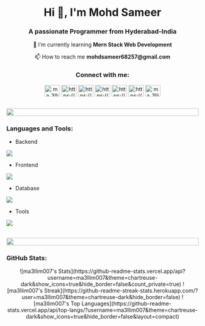 <h1 align="center">Hi 👋, I'm Mohd Sameer</h1>
<h3 align="center">A passionate Programmer from Hyderabad-India</h3>
<p align="center">🌱 I’m currently learning <strong>Mern Stack Web Development</strong></p>
<p align="center">📫 How to reach me <strong>mohdsameer68257@gmail.com</strong></p>

<h3 align="center">Connect with me:</h3>
<p align="center">
<a href="https://twitter.com/ma_3llim_007" target="blank"><img align="center" src="https://raw.githubusercontent.com/rahuldkjain/github-profile-readme-generator/master/src/images/icons/Social/twitter.svg" alt="ma_3llim_007" height="30" width="40" /></a>
<a href="https://linkedin.com/in/mohd-sameer-web/" target="blank"><img align="center" src="https://raw.githubusercontent.com/rahuldkjain/github-profile-readme-generator/master/src/images/icons/Social/linked-in-alt.svg" alt="https://www.linkedin.com/in/mohd-sameer-web/" height="30" width="40" /></a>
<a href="https://stackoverflow.com/users/17946678/ma-3llim-007" target="blank"><img align="center" src="https://raw.githubusercontent.com/rahuldkjain/github-profile-readme-generator/master/src/images/icons/Social/stack-overflow.svg" alt="https://stackoverflow.com/users/17946678/ma-3llim-007" height="30" width="40" /></a>
<a href="https://codesandbox.com/https://codesandbox.io/u/mohdsameer68257" target="blank"><img align="center" src="https://raw.githubusercontent.com/rahuldkjain/github-profile-readme-generator/master/src/images/icons/Social/codesandbox.svg" alt="https://codesandbox.io/u/mohdsameer68257" height="30" width="40" /></a>
<a href="https://fb.com/profile.php?id=100090607602056" target="blank"><img align="center" src="https://raw.githubusercontent.com/rahuldkjain/github-profile-readme-generator/master/src/images/icons/Social/facebook.svg" alt="https://www.facebook.com/profile.php?id=100090607602056" height="30" width="40" /></a>
<a href="https://instagram.com/ma_3llim_007/" target="blank"><img align="center" src="https://raw.githubusercontent.com/rahuldkjain/github-profile-readme-generator/master/src/images/icons/Social/instagram.svg" alt="https://www.instagram.com/ma_3llim_007/" height="30" width="40" /></a>
  <a href="https://dev.to/ma_3llim_007" target="blank"><img align="center" src="https://raw.githubusercontent.com/rahuldkjain/github-profile-readme-generator/master/src/images/icons/Social/devto.svg" alt="ma_3llim_007" height="30" width="40" /></a>
</p>
<br>

<img src="https://i.imgur.com/dBaSKWF.gif" height="20" width="100%">

<h3 align="left">Languages and Tools:</h3>

- Backend
<p align="left">
  <a href="https://skillicons.dev">
    <img src="https://skillicons.dev/icons?i=js,express,nodejs,php" />
  </a>
</p>

- Frontend
<p align="left">
  <a href="https://skillicons.dev">
    <img src="https://skillicons.dev/icons?i=html,css,bootstrap,tailwind,js,react,redux" />
  </a>
</p>

- Database
<p align="left">
  <a href="https://skillicons.dev">
    <img src="https://skillicons.dev/icons?i=mongodb,mysql" />
  </a>
</p>

- Tools
<p align="left">
  <a href="https://skillicons.dev">
    <img src="https://skillicons.dev/icons?i=git,github,vscode,postman" />
  </a>
</p>

<br/>

<img src="https://i.imgur.com/dBaSKWF.gif" height="20" width="100%">

<h3 align="left">GitHub Stats:</h3>
<div align="center">
  ![ma3llim007's Stats](https://github-readme-stats.vercel.app/api?username=ma3llim007&theme=chartreuse-dark&show_icons=true&hide_border=false&count_private=true)
  ![ma3llim007's Streak](https://github-readme-streak-stats.herokuapp.com/?user=ma3llim007&theme=chartreuse-dark&hide_border=false)
  ![ma3llim007's Top Languages](https://github-readme-stats.vercel.app/api/top-langs/?username=ma3llim007&theme=chartreuse-dark&show_icons=true&hide_border=false&layout=compact)
</div>
